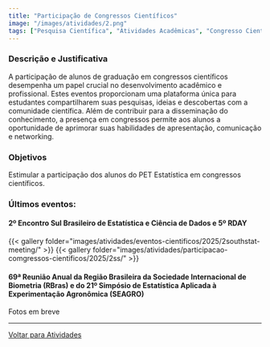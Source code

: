 ```yaml
---
title: "Participação de Congressos Científicos"
image: "/images/atividades/2.png"
tags: ["Pesquisa Científica", "Atividades Acadêmicas", "Congresso Científico", "Desenvolvimento Acadêmico e Profissional"]
---
```

  
### **Descrição e Justificativa**
  
A participação de alunos de graduação em congressos científicos desempenha um papel crucial no desenvolvimento acadêmico e profissional. Estes eventos proporcionam uma plataforma única para estudantes compartilharem suas pesquisas, ideias e descobertas com a comunidade científica. Além de contribuir para a disseminação do conhecimento, a presença em congressos permite aos alunos a oportunidade de aprimorar suas habilidades de apresentação, comunicação e networking. 

### **Objetivos**

Estimular a participação dos alunos do PET Estatística em congressos científicos.

### Últimos eventos:

#### 2º Encontro Sul Brasileiro de Estatística e Ciência de Dados e 5º RDAY

{{< gallery folder="images/atividades/eventos-cientificos/2025/2southstat-meeting/" >}}
{{< gallery folder="images/atividades/participacao-comgressos-cientificos/2025/2ss/" >}}

#### 69ª Reunião Anual da Região Brasileira da Sociedade Internacional de Biometria (RBras) e do 21º Simpósio de Estatística Aplicada à Experimentação Agronômica (SEAGRO) 

Fotos em breve

---
[Voltar para Atividades](/atividades/)
